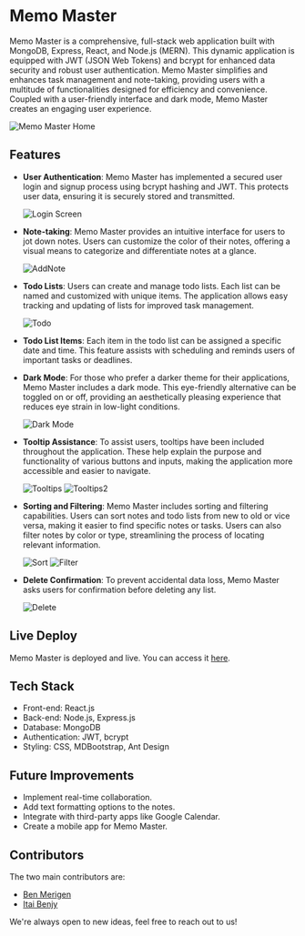 # Memo Master

Memo Master is a comprehensive, full-stack web application built with MongoDB, Express, React, and Node.js (MERN). This dynamic application is equipped with JWT (JSON Web Tokens) and bcrypt for enhanced data security and robust user authentication. Memo Master simplifies and enhances task management and note-taking, providing users with a multitude of functionalities designed for efficiency and convenience. Coupled with a user-friendly interface and dark mode, Memo Master creates an engaging user experience.

![Memo Master Home](./screenshots/Home.png)

## Features

- **User Authentication**: Memo Master has implemented a secured user login and signup process using bcrypt hashing and JWT. This protects user data, ensuring it is securely stored and transmitted.

  ![Login Screen](./screenshots/Login.png)

- **Note-taking**: Memo Master provides an intuitive interface for users to jot down notes. Users can customize the color of their notes, offering a visual means to categorize and differentiate notes at a glance.

  ![AddNote](./screenshots/AddNote.png)

- **Todo Lists**: Users can create and manage todo lists. Each list can be named and customized with unique items. The application allows easy tracking and updating of lists for improved task management.

  ![Todo](./screenshots/Todo.png)

- **Todo List Items**: Each item in the todo list can be assigned a specific date and time. This feature assists with scheduling and reminds users of important tasks or deadlines.

- **Dark Mode**: For those who prefer a darker theme for their applications, Memo Master includes a dark mode. This eye-friendly alternative can be toggled on or off, providing an aesthetically pleasing experience that reduces eye strain in low-light conditions.

  ![Dark Mode](./screenshots/DarkMode.png)

- **Tooltip Assistance**: To assist users, tooltips have been included throughout the application. These help explain the purpose and functionality of various buttons and inputs, making the application more accessible and easier to navigate.

  ![Tooltips](./screenshots/ToolTips.png)
  ![Tooltips2](./screenshots/ToolTips2.png)

- **Sorting and Filtering**: Memo Master includes sorting and filtering capabilities. Users can sort notes and todo lists from new to old or vice versa, making it easier to find specific notes or tasks. Users can also filter notes by color or type, streamlining the process of locating relevant information.

  ![Sort](./screenshots/sort.png)
  ![Filter](./screenshots/Filter.png)

- **Delete Confirmation**: To prevent accidental data loss, Memo Master asks users for confirmation before deleting any list.

  ![Delete](./screenshots/delete.png)

## Live Deploy

Memo Master is deployed and live. You can access it [here](https://memomaster.vercel.app/). 

## Tech Stack

- Front-end: React.js
- Back-end: Node.js, Express.js
- Database: MongoDB
- Authentication: JWT, bcrypt
- Styling: CSS, MDBootstrap, Ant Design

## Future Improvements

- Implement real-time collaboration.
- Add text formatting options to the notes.
- Integrate with third-party apps like Google Calendar.
- Create a mobile app for Memo Master.

## Contributors

The two main contributors are:

- [Ben Merigen](https://github.com/benmerigen)
- [Itai Benjy](https://github.com/itaibenjy)

We're always open to new ideas, feel free to reach out to us!
